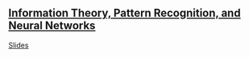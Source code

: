 ## [Information Theory, Pattern Recognition, and Neural Networks](https://www.inference.org.uk/itprnn/book.html)


[Slides](http://www.inference.org.uk/mackay/itprnn/Slides.shtml)

